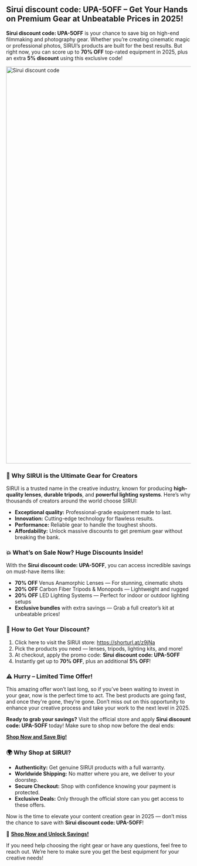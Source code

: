 <h2>Sirui discount code: UPA-5OFF – Get Your Hands on Premium Gear at Unbeatable Prices in 2025!</h2>
<p><strong>Sirui discount code: UPA-5OFF</strong> is your chance to save big on high-end filmmaking and photography gear. Whether you’re creating cinematic magic or professional photos, SIRUI’s products are built for the best results. But right now, you can score up to <strong>70% OFF</strong> top-rated equipment in 2025, plus an extra <strong>5% discount</strong> using this exclusive code!</p>
<img src="https://images.mirror-media.xyz/publication-images/wRZqrTzYPWExQJVc3i0s1.png?height=667&width=1333" alt="Sirui discount code" width="1080">
<h3>🔑 Why SIRUI is the Ultimate Gear for Creators</h3>
<p>SIRUI is a trusted name in the creative industry, known for producing <strong>high-quality lenses</strong>, <strong>durable tripods</strong>, and <strong>powerful lighting systems</strong>. Here’s why thousands of creators around the world choose SIRUI:</p>
<ul>
  <li><strong>Exceptional quality:</strong> Professional-grade equipment made to last.</li>
  <li><strong>Innovation:</strong> Cutting-edge technology for flawless results.</li>
  <li><strong>Performance:</strong> Reliable gear to handle the toughest shoots.</li>
  <li><strong>Affordability:</strong> Unlock massive discounts to get premium gear without breaking the bank.</li>
</ul>

<h3>💥 What’s on Sale Now? Huge Discounts Inside!</h3>
<p>With the <strong>Sirui discount code: UPA-5OFF</strong>, you can access incredible savings on must-have items like:</p>
<ul>
  <li><strong>70% OFF</strong> Venus Anamorphic Lenses — For stunning, cinematic shots</li>
  <li><strong>20% OFF</strong> Carbon Fiber Tripods & Monopods — Lightweight and rugged</li>
  <li><strong>20% OFF</strong> LED Lighting Systems — Perfect for indoor or outdoor lighting setups</li>
  <li><strong>Exclusive bundles</strong> with extra savings — Grab a full creator’s kit at unbeatable prices!</li>
</ul>

<h3>🛒 How to Get Your Discount?</h3>
<ol>
  <li>Click here to visit the SIRUI store: <a href="https://shorturl.at/z9jNa" target="_blank">https://shorturl.at/z9jNa</a></li>
  <li>Pick the products you need — lenses, tripods, lighting kits, and more!</li>
  <li>At checkout, apply the promo code: <strong>Sirui discount code: UPA-5OFF</strong></li>
  <li>Instantly get up to <strong>70% OFF</strong>, plus an additional <strong>5% OFF</strong>!</li>
</ol>

<h3>⚠️ Hurry – Limited Time Offer!</h3>
<p>This amazing offer won’t last long, so if you’ve been waiting to invest in your gear, now is the perfect time to act. The best products are going fast, and once they're gone, they’re gone. Don’t miss out on this opportunity to enhance your creative process and take your work to the next level in 2025.</p>

<p><strong>Ready to grab your savings?</strong> Visit the official store and apply <strong>Sirui discount code: UPA-5OFF</strong> today! Make sure to shop now before the deal ends:</p>
<p><a href="https://shorturl.at/z9jNa" target="_blank"><strong>Shop Now and Save Big!</strong></a></p>

<h3>🌍 Why Shop at SIRUI?</h3>
<ul>
  <li><strong>Authenticity:</strong> Get genuine SIRUI products with a full warranty.</li>
  <li><strong>Worldwide Shipping:</strong> No matter where you are, we deliver to your doorstep.</li>
  <li><strong>Secure Checkout:</strong> Shop with confidence knowing your payment is protected.</li>
  <li><strong>Exclusive Deals:</strong> Only through the official store can you get access to these offers.</li>
</ul>

<p>Now is the time to elevate your content creation gear in 2025 — don’t miss the chance to save with <strong>Sirui discount code: UPA-5OFF</strong>!</p>
<p>🔗 <a href="https://shorturl.at/z9jNa" target="_blank"><strong>Shop Now and Unlock Savings!</strong></a></p>

<p>If you need help choosing the right gear or have any questions, feel free to reach out. We’re here to make sure you get the best equipment for your creative needs!</p>

